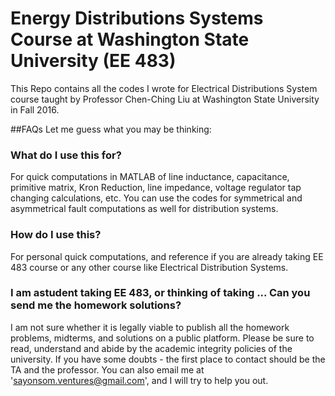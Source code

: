 # Energy Distributions Systems Course at Washington State University (EE 483)
This Repo contains all the codes I wrote for Electrical Distributions System course taught by Professor Chen-Ching Liu at Washington State University in Fall 2016. 

##FAQs
Let me guess what you may be thinking:
### What do I use this for?
For quick computations in MATLAB of line inductance, capacitance, primitive matrix, Kron Reduction, line impedance, voltage regulator tap changing calculations, etc. 
You can use the codes for symmetrical and asymmetrical fault computations as well for distribution systems. 

### How do I use this?
For personal quick computations, and reference if you are already taking EE 483 course or any other course like Electrical Distribution Systems. 

### I am astudent taking EE 483, or thinking of taking ... Can you send me the homework solutions?
I am not sure whether it is legally viable to publish all the homework problems, midterms, and solutions on a public platform. Please be sure to read, understand and abide by the academic integrity policies of the university. If you have some doubts - the first place to contact should be the TA and the professor. You can also email me at 'sayonsom.ventures@gmail.com', and I will try to help you out. 


